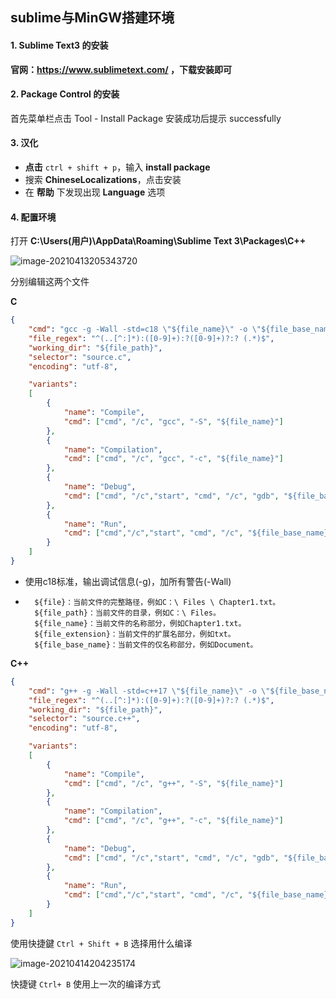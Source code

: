 ## sublime与MinGW搭建环境

#### 1. Sublime Text3 的安装

**官网：https://www.sublimetext.com/ ，下载安装即可** 

#### 2. Package Control 的安装

首先菜单栏点击 Tool - Install Package
安装成功后提示 successfully

#### 3. 汉化

- **点击** `ctrl + shift + p`，输入 **install package**
- 搜索 **ChineseLocalizations**，点击安装
- 在 **帮助** 下发现出现 **Language** 选项

#### 4. 配置环境

打开 **C:\Users\(用户)\AppData\Roaming\Sublime Text 3\Packages\C++** 

![image-20210413205343720](https://img2020.cnblogs.com/blog/2213660/202104/2213660-20210413205344337-1892882067.png) 

分别编辑这两个文件

**C** 

```json
{
	"cmd": "gcc -g -Wall -std=c18 \"${file_name}\" -o \"${file_base_name}\"",			// 构建
	"file_regex": "^(..[^:]*):([0-9]+):?([0-9]+)?:? (.*)$",
	"working_dir": "${file_path}",														// 工作空间目录
	"selector": "source.c",																// 筛选指定源文件
	"encoding": "utf-8",																// 编码

	"variants":
	[
		{
			"name": "Compile",															// 编译获得汇编文件
			"cmd": ["cmd", "/c", "gcc", "-S", "${file_name}"]
		},
		{
			"name": "Compilation",														// 汇编获得obj文件
			"cmd": ["cmd", "/c", "gcc", "-c", "${file_name}"]
		},
		{
			"name": "Debug",															// Debug
			"cmd": ["cmd", "/c","start", "cmd", "/c", "gdb", "${file_base_name}"]
		},
		{
			"name": "Run",																// 运行
			"cmd": ["cmd","/c","start", "cmd", "/c", "${file_base_name} & pause"]
		}
	]
}
```

- 使用c18标准，输出调试信息(-g)，加所有警告(-Wall)

- ```
    ${file}：当前文件的完整路径，例如C：\ Files \ Chapter1.txt。
    ${file_path}：当前文件的目录，例如C：\ Files。
    ${file_name}：当前文件的名称部分，例如Chapter1.txt。
    ${file_extension}：当前文件的扩展名部分，例如txt。
    ${file_base_name}：当前文件的仅名称部分，例如Document。
    ```

**C++** 

```json
{
	"cmd": "g++ -g -Wall -std=c++17 \"${file_name}\" -o \"${file_base_name}\"",			// 构建
	"file_regex": "^(..[^:]*):([0-9]+):?([0-9]+)?:? (.*)$",
	"working_dir": "${file_path}",														// 工作空间目录
	"selector": "source.c++",															// 筛选指定源文件
	"encoding": "utf-8",																// 编码

	"variants":
	[
		{
			"name": "Compile",															// 编译获得汇编文件
			"cmd": ["cmd", "/c", "g++", "-S", "${file_name}"]
		},
		{
			"name": "Compilation",														// 汇编获得obj文件
			"cmd": ["cmd", "/c", "g++", "-c", "${file_name}"]
		},
		{
			"name": "Debug",															// Debug
			"cmd": ["cmd", "/c","start", "cmd", "/c", "gdb", "${file_base_name}"]
		},
		{
			"name": "Run",																// 运行
			"cmd": ["cmd","/c","start", "cmd", "/c", "${file_base_name} & pause"]
		}
	]
}
```

使用快捷鍵 `Ctrl + Shift + B` 选择用什么编译

![image-20210414204235174](https://img2020.cnblogs.com/blog/2213660/202104/2213660-20210414204235886-946556101.png) 

快捷键 `Ctrl+ B` 使用上一次的编译方式